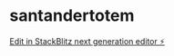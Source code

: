 # santandertotem

[Edit in StackBlitz next generation editor ⚡️](https://stackblitz.com/~/github.com/guillermodep/santandertotem)
